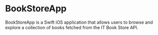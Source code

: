 # BookStoreApp
BookStoreApp is a Swift iOS application that allows users to browse and explore a collection of books fetched from the IT Book Store API.
